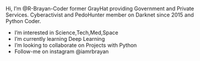 Hi, I’m @R-Brayan-Coder former GrayHat providing
 Government and Private Services. 
Cyberactivist and PedoHunter member on 
Darknet since 2015 and Python Coder.


-  I’m interested in Science,Tech,Med,Space
-  I’m currently learning Deep Learning
-  I’m looking to collaborate on Projects with Python
-  Follow-me on instagram @iamrbrayan

<!---
R-Brayan-Coder/R-Brayan-Coder is a ✨ special ✨ repository because its `README.md` (this file) appears on your GitHub profile.
You can click the Preview link to take a look at your changes.
--->
